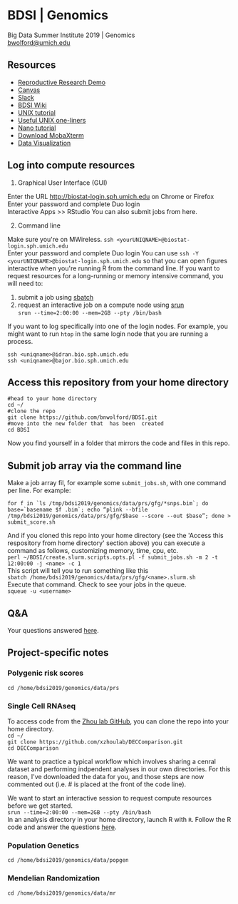 # BDSI | Genomics
Big Data Summer Institute 2019 | Genomics  
bwolford@umich.edu  

## Resources

- [Reproductive Research Demo](https://github.com/statgen/bdsi-demo-2019)
- [Canvas](https://canvas.umich.edu/gateway/)
- [Slack](https://bdsiworkspace.slack.com)
- [BDSI Wiki](http://bigdatasummerinst.sph.umich.edu/wiki/index.php/Main_Page)  
- [UNIX tutorial](http://www.ee.surrey.ac.uk/Teaching/Unix/)
- [Useful UNIX one-liners](https://github.com/bnwolford/BDSI/blob/master/UNIX_oneliners.md)
- [Nano tutorial](https://www.howtogeek.com/howto/42980/the-beginners-guide-to-nano-the-linux-command-line-text-editor/)
- [Download MobaXterm](https://mobaxterm.mobatek.net)
- [Data Visualization](https://serialmentor.com/dataviz/index.html)

## Log into compute resources 

1) Graphical User Interface (GUI) 

Enter the URL http://biostat-login.sph.umich.edu on Chrome or Firefox  
Enter your password and complete Duo login  
Interactive Apps >> RStudio
You can also submit jobs from here.  

2) Command line

Make sure you're on MWireless.
`ssh <yourUNIQNAME>@biostat-login.sph.umich.edu`  
Enter your password and complete Duo login
You can use `ssh -Y <yourUNIQNAME>@biostat-login.sph.umich.edu` so that you can open figures interactive when you're running R from the  command line.
If you want to request resources for a long-running or memory intensive command, you will need to:  
1) submit a job using [sbatch](https://slurm.schedmd.com/sbatch.html)  
2) request an interactive job on a compute node using [srun](https://slurm.schedmd.com/srun.html)  
`srun --time=2:00:00 --mem=2GB --pty /bin/bash`

If you want to log specifically into one of the login nodes. For example, you might want to run `htop` in the same login node that you are running a process. 
```
ssh <uniqname>@idran.bio.sph.umich.edu  
ssh <uniqname>@bajor.bio.sph.umich.edu  
```

## Access this repository from your home directory
```
#head to your home directory
cd ~/
#clone the repo
git clone https://github.com/bnwolford/BDSI.git
#move into the new folder that  has been  created
cd BDSI
```
Now you find yourself in a folder that mirrors the code and files in this repo.  

## Submit job array via the command line

Make a job array fil,  for example some `submit_jobs.sh`, with one command per line. For example:    
```
for f in `ls /tmp/bdsi2019/genomics/data/prs/gfg/*snps.bim`; do base=`basename $f .bim`; echo “plink --bfile /tmp/bdsi2019/genomics/data/prs/gfg/$base --score --out $base”; done > submit_score.sh
```
And if you cloned this repo into your home directory (see the 'Access this respository from home directory' section above) you can execute a command as follows, customizing memory, time, cpu, etc.  
`perl ~/BDSI/create.slurm.scripts.opts.pl -f submit_jobs.sh -m 2 -t 12:00:00 -j <name> -c 1`  
This script will tell you to run something like this  
`sbatch /home/bdsi2019/genomics/data/prs/gfg/<name>.slurm.sh`  
Execute that command. Check to see your jobs in the queue.   
`squeue -u <username>`  

## Q&A
Your questions answered [here](QandA.md).

## Project-specific notes

### Polygenic risk scores

`cd /home/bdsi2019/genomics/data/prs`

### Single Cell RNAseq
To access code from the [Zhou lab GitHub](https://github.com/xzhoulab/DECComparison), you can clone the repo into your home directory.  
`cd ~/`  
`git clone https://github.com/xzhoulab/DECComparison.git`   
`cd DECComparison`  

We want to practice a typical workflow which involves sharing a cenral dataset and performing indpendent analyses in our own directories. For this reason, I've downloaded the data for you, and those steps are now commented out (i.e. # is placed at the front of the code line). 

We want to start an interactive session to request compute resources before we get started.  
`srun --time=2:00:00 --mem=2GB --pty /bin/bash`  
In an analysis directory in your home directory, launch R with `R`. Follow the R code and answer the questions [here](https://github.com/bnwolford/BDSI/blob/master/GTEx_DEC_step_by_step.R).  

### Population Genetics

`cd /home/bdsi2019/genomics/data/popgen`

### Mendelian Randomization

`cd /home/bdsi2019/genomics/data/mr`
